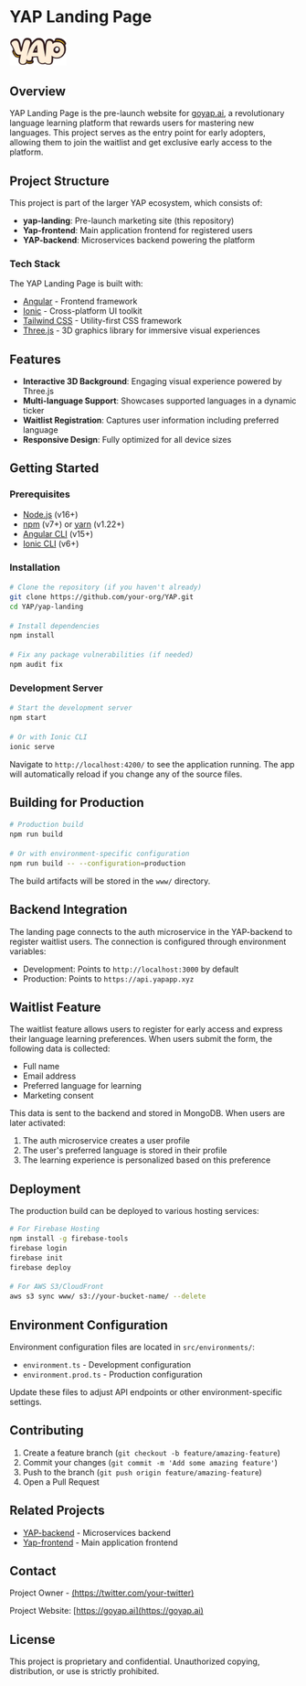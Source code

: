 # YAP Landing Page

<img src="src/assets/images/YAP.png" alt="YAP Logo" width="100"/>

## Overview

YAP Landing Page is the pre-launch website for [goyap.ai](https://goyap.ai), a revolutionary language learning platform that rewards users for mastering new languages. This project serves as the entry point for early adopters, allowing them to join the waitlist and get exclusive early access to the platform.

## Project Structure

This project is part of the larger YAP ecosystem, which consists of:
- **yap-landing**: Pre-launch marketing site (this repository)
- **Yap-frontend**: Main application frontend for registered users
- **YAP-backend**: Microservices backend powering the platform

### Tech Stack

The YAP Landing Page is built with:
- [Angular](https://angular.io/) - Frontend framework
- [Ionic](https://ionicframework.com/) - Cross-platform UI toolkit
- [Tailwind CSS](https://tailwindcss.com/) - Utility-first CSS framework
- [Three.js](https://threejs.org/) - 3D graphics library for immersive visual experiences

## Features

- **Interactive 3D Background**: Engaging visual experience powered by Three.js
- **Multi-language Support**: Showcases supported languages in a dynamic ticker
- **Waitlist Registration**: Captures user information including preferred language
- **Responsive Design**: Fully optimized for all device sizes

## Getting Started

### Prerequisites

- [Node.js](https://nodejs.org/) (v16+)
- [npm](https://www.npmjs.com/) (v7+) or [yarn](https://yarnpkg.com/) (v1.22+)
- [Angular CLI](https://angular.io/cli) (v15+)
- [Ionic CLI](https://ionicframework.com/docs/cli) (v6+)

### Installation

```bash
# Clone the repository (if you haven't already)
git clone https://github.com/your-org/YAP.git
cd YAP/yap-landing

# Install dependencies
npm install

# Fix any package vulnerabilities (if needed)
npm audit fix
```

### Development Server

```bash
# Start the development server
npm start

# Or with Ionic CLI
ionic serve
```

Navigate to `http://localhost:4200/` to see the application running. The app will automatically reload if you change any of the source files.

## Building for Production

```bash
# Production build
npm run build

# Or with environment-specific configuration
npm run build -- --configuration=production
```

The build artifacts will be stored in the `www/` directory.

## Backend Integration

The landing page connects to the auth microservice in the YAP-backend to register waitlist users. The connection is configured through environment variables:

- Development: Points to `http://localhost:3000` by default
- Production: Points to `https://api.yapapp.xyz`

## Waitlist Feature

The waitlist feature allows users to register for early access and express their language learning preferences. When users submit the form, the following data is collected:

- Full name
- Email address
- Preferred language for learning
- Marketing consent

This data is sent to the backend and stored in MongoDB. When users are later activated:

1. The auth microservice creates a user profile
2. The user's preferred language is stored in their profile
3. The learning experience is personalized based on this preference

## Deployment

The production build can be deployed to various hosting services:

```bash
# For Firebase Hosting
npm install -g firebase-tools
firebase login
firebase init
firebase deploy

# For AWS S3/CloudFront
aws s3 sync www/ s3://your-bucket-name/ --delete
```

## Environment Configuration

Environment configuration files are located in `src/environments/`:

- `environment.ts` - Development configuration
- `environment.prod.ts` - Production configuration

Update these files to adjust API endpoints or other environment-specific settings.

## Contributing

1. Create a feature branch (`git checkout -b feature/amazing-feature`)
2. Commit your changes (`git commit -m 'Add some amazing feature'`)
3. Push to the branch (`git push origin feature/amazing-feature`)
4. Open a Pull Request

## Related Projects

- [YAP-backend](../YAP-backend/README.md) - Microservices backend
- [Yap-frontend](../Yap-frontend/README.md) - Main application frontend

## Contact

Project Owner - [(https://twitter.com/your-twitter)](https://x.com/YAP2Learn)

Project Website: [https://goyap.ai](https://goyap.ai)

## License

This project is proprietary and confidential. Unauthorized copying, distribution, or use is strictly prohibited.
